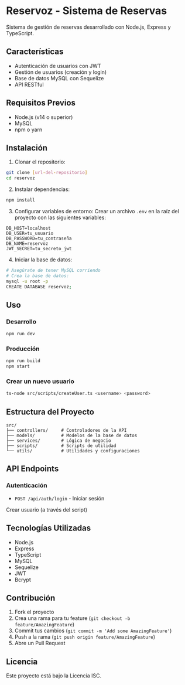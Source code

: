 # Reservoz - Sistema de Reservas

Sistema de gestión de reservas desarrollado con Node.js, Express y TypeScript.

## Características

- Autenticación de usuarios con JWT
- Gestión de usuarios (creación y login)
- Base de datos MySQL con Sequelize
- API RESTful

## Requisitos Previos

- Node.js (v14 o superior)
- MySQL
- npm o yarn

## Instalación

1. Clonar el repositorio:
```bash
git clone [url-del-repositorio]
cd reservoz
```

2. Instalar dependencias:
```bash
npm install
```

3. Configurar variables de entorno:
Crear un archivo `.env` en la raíz del proyecto con las siguientes variables:
```env
DB_HOST=localhost
DB_USER=tu_usuario
DB_PASSWORD=tu_contraseña
DB_NAME=reservoz
JWT_SECRET=tu_secreto_jwt
```

4. Iniciar la base de datos:
```bash
# Asegúrate de tener MySQL corriendo
# Crea la base de datos:
mysql -u root -p
CREATE DATABASE reservoz;
```

## Uso

### Desarrollo
```bash
npm run dev
```

### Producción
```bash
npm run build
npm start
```

### Crear un nuevo usuario
```bash
ts-node src/scripts/createUser.ts <username> <password>
```

## Estructura del Proyecto

```
src/
├── controllers/     # Controladores de la API
├── models/          # Modelos de la base de datos
├── services/        # Lógica de negocio
├── scripts/         # Scripts de utilidad
└── utils/           # Utilidades y configuraciones
```

## API Endpoints

### Autenticación
- `POST /api/auth/login` - Iniciar sesión

Crear usuario (a través del script)

## Tecnologías Utilizadas

- Node.js
- Express
- TypeScript
- MySQL
- Sequelize
- JWT
- Bcrypt

## Contribución

1. Fork el proyecto
2. Crea una rama para tu feature (`git checkout -b feature/AmazingFeature`)
3. Commit tus cambios (`git commit -m 'Add some AmazingFeature'`)
4. Push a la rama (`git push origin feature/AmazingFeature`)
5. Abre un Pull Request

## Licencia

Este proyecto está bajo la Licencia ISC. 